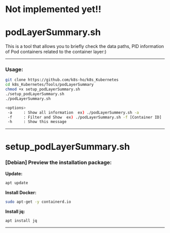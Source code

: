 # Not implemented yet!!
# podLayerSummary.sh
  
This is a tool that allows you to briefly check the data paths, PID information of Pod containers related to the container layer:)

---

### Usage:  
```bash
git clone https://github.com/k8s-ho/k8s_Kubernetes    
cd k8s_Kubernetes/Tools/podLayerSummary
chmod +x setup_podLayerSummary.sh
./setup_podLayerSummary.sh 
./podLayerSummary.sh

<options>
 -a     : Show all information  ex) ./podLayerSummery.sh -a
 -f     : Filter and Show  ex) ./podLayerSummary.sh -f [Container ID]
 -h     : Show this message
```

---

# setup_podLayerSummary.sh  
### [Debian] Preview the installation package:   
__Update:__     
```bash
apt update   
```
__Install Docker:__    
```bash
sudo apt-get -y containerd.io
```
__Install jq:__  
```bash
apt install jq
```   

---
